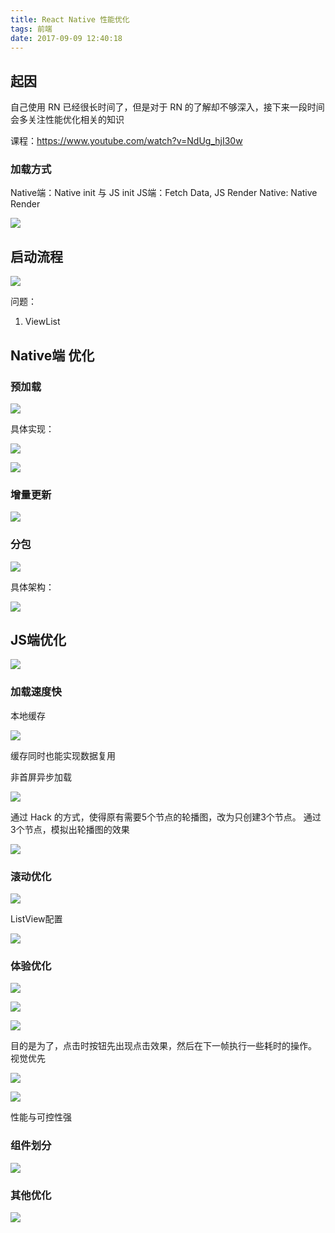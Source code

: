 ```yaml
---
title: React Native 性能优化
tags: 前端
date: 2017-09-09 12:40:18
---
```


## 起因

自己使用 RN 已经很长时间了，但是对于 RN 的了解却不够深入，接下来一段时间会多关注性能优化相关的知识

课程：https://www.youtube.com/watch?v=NdUg_hjI30w

### 加载方式

Native端：Native init 与 JS init
JS端：Fetch Data, JS Render
Native: Native Render

![](https://cdn.lxxyx.cn/2018-03-26-085559.jpg)

## 启动流程

![](https://cdn.lxxyx.cn/2018-03-26-085601.jpg)

问题：

1. ViewList

## Native端 优化

### 预加载

![](https://cdn.lxxyx.cn/2018-03-26-085603.jpg)

具体实现：

![](https://cdn.lxxyx.cn/2018-03-26-085605.jpg)

![](https://cdn.lxxyx.cn/2018-03-26-085606.jpg)

### 增量更新

![](https://cdn.lxxyx.cn/2018-03-26-085608.jpg)

### 分包

![](https://cdn.lxxyx.cn/2018-03-26-085611.jpg)

具体架构：

![](https://cdn.lxxyx.cn/2018-03-26-085612.jpg) 

## JS端优化

![](https://cdn.lxxyx.cn/2018-03-26-085614.jpg)

### 加载速度快

本地缓存

![](https://cdn.lxxyx.cn/2018-03-26-085616.jpg)

缓存同时也能实现数据复用

非首屏异步加载

![](https://cdn.lxxyx.cn/2018-03-26-085617.jpg)

通过 Hack 的方式，使得原有需要5个节点的轮播图，改为只创建3个节点。
通过3个节点，模拟出轮播图的效果

![](https://cdn.lxxyx.cn/2018-03-26-085618.jpg)

### 滚动优化

![](https://cdn.lxxyx.cn/2018-03-26-085621.jpg)

ListView配置

![](https://cdn.lxxyx.cn/2018-03-26-085631.jpg)

### 体验优化

![](https://cdn.lxxyx.cn/2018-03-26-085632.jpg)

![](https://cdn.lxxyx.cn/2018-03-26-085635.jpg)

![](https://cdn.lxxyx.cn/2018-03-26-085636.jpg)

目的是为了，点击时按钮先出现点击效果，然后在下一帧执行一些耗时的操作。
视觉优先

![](https://cdn.lxxyx.cn/2018-03-26-085638.jpg)

![](https://cdn.lxxyx.cn/2018-03-26-085640.jpg)

性能与可控性强

### 组件划分

![](https://cdn.lxxyx.cn/2018-03-26-085641.jpg)

### 其他优化

![](https://cdn.lxxyx.cn/2018-03-26-085643.jpg)